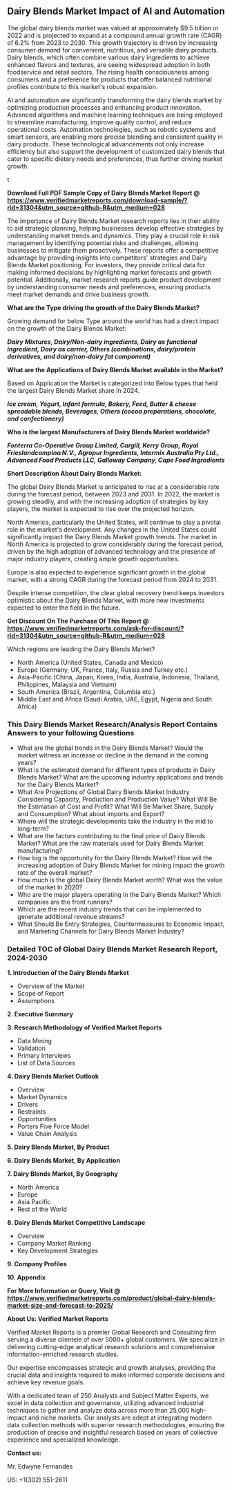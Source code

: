 <h2>Dairy Blends Market Impact of AI and Automation</h2><p>The global dairy blends market was valued at approximately $9.5 billion in 2022 and is projected to expand at a compound annual growth rate (CAGR) of 6.2% from 2023 to 2030. This growth trajectory is driven by increasing consumer demand for convenient, nutritious, and versatile dairy products. Dairy blends, which often combine various dairy ingredients to achieve enhanced flavors and textures, are seeing widespread adoption in both foodservice and retail sectors. The rising health consciousness among consumers and a preference for products that offer balanced nutritional profiles contribute to this market's robust expansion.</p><p>AI and automation are significantly transforming the dairy blends market by optimizing production processes and enhancing product innovation. Advanced algorithms and machine learning techniques are being employed to streamline manufacturing, improve quality control, and reduce operational costs. Automation technologies, such as robotic systems and smart sensors, are enabling more precise blending and consistent quality in dairy products. These technological advancements not only increase efficiency but also support the development of customized dairy blends that cater to specific dietary needs and preferences, thus further driving market growth.</p>t</p><p id="" class=""><strong>Download Full PDF Sample Copy of Dairy Blends Market Report @ <a href="https://www.verifiedmarketreports.com/download-sample/?rid=31304&utm_source=github-R&utm_medium=028" target="_blank">https://www.verifiedmarketreports.com/download-sample/?rid=31304&utm_source=github-R&utm_medium=028</a></strong></p><p>The importance of&nbsp;Dairy Blends Market research reports lies in their ability to aid strategic planning, helping businesses develop effective strategies by understanding market trends and dynamics. They play a crucial role in risk management by identifying potential risks and challenges, allowing businesses to mitigate them proactively. These reports offer a competitive advantage by providing insights into competitors' strategies and Dairy Blends Market positioning. For investors, they provide critical data for making informed decisions by highlighting market forecasts and growth potential. Additionally, market research reports guide product development by understanding consumer needs and preferences, ensuring products meet market demands and drive business growth.</p><p><strong>What are the&nbsp;Type driving the growth of the Dairy Blends Market?</strong></p><p id="" class="">Growing demand for below Type around the world has had a direct impact on the growth of the Dairy Blends Market:</p><em><strong>Dairy Mixtures, Dairy/Non-dairy ingredients, Dairy as functional ingredient, Dairy as carrier, Others (combinations, dairy/protein derivatives, and dairy/non-dairy fat component)</strong></em></p><strong>What are the&nbsp;Applications&nbsp;of Dairy Blends Market available in the Market?</strong></p><p id="" class="">Based on Application the Market is categorized into Below types that held the largest Dairy Blends Market share In 2024.</p><em><strong>Ice cream, Yogurt, Infant formula, Bakery, Feed, Butter & cheese spreadable blends, Beverages, Others (cocoa preparations, chocolate, and confectionery)</strong></em></p><strong>Who is the largest Manufacturers of Dairy Blends Market worldwide?</strong></p><p><em><strong>Fonterra Co-Operative Group Limited, Cargill, Kerry Group, Royal Frieslandcampina N.V., Agropur Ingredients, Intermix Australia Pty Ltd., Advanced Food Products LLC, Galloway Company, Cape Food Ingredients</strong></em></p><p id="" class=""><strong>Short Description About Dairy Blends Market:</strong></p><p>The global Dairy Blends Market is anticipated to rise at a considerable rate during the forecast period, between 2023 and 2031. In 2022, the market is growing steadily, and with the increasing adoption of strategies by key players, the market is expected to rise over the projected horizon.</p><p>North America, particularly the United States, will continue to play a pivotal role in the market's development. Any changes in the United States could significantly impact the Dairy Blends Market growth trends. The market in North America is projected to grow considerably during the forecast period, driven by the high adoption of advanced technology and the presence of major industry players, creating ample growth opportunities.</p><p>Europe is also expected to experience significant growth in the global market, with a strong CAGR during the forecast period from 2024 to 2031.</p><p>Despite intense competition, the clear global recovery trend keeps investors optimistic about the Dairy Blends Market, with more new investments expected to enter the field in the future.</p><p id="" class=""><strong>Get Discount On The Purchase Of This Report @ <a href="https://www.verifiedmarketreports.com/ask-for-discount/?rid=31304&utm_source=github-R&utm_medium=028" target="_blank">https://www.verifiedmarketreports.com/ask-for-discount/?rid=31304&utm_source=github-R&utm_medium=028</a></strong></p>Which regions are leading the Dairy Blends Market?</p><ul><li>North America (United States, Canada and Mexico)</li><li>Europe (Germany, UK, France, Italy, Russia and Turkey etc.)</li><li>Asia-Pacific (China, Japan, Korea, India, Australia, Indonesia, Thailand, Philippines, Malaysia and Vietnam)</li><li>South America (Brazil, Argentina, Columbia etc.)</li><li>Middle East and Africa (Saudi Arabia, UAE, Egypt, Nigeria and South Africa)</li></ul><h3 id="" class="">This Dairy Blends Market Research/Analysis Report Contains Answers to your following Questions</h3><ul><li>What are the global trends in the Dairy Blends Market? Would the market witness an increase or decline in the demand in the coming years?</li><li>What is the estimated demand for different types of products in Dairy Blends Market? What are the upcoming industry applications and trends for the Dairy Blends Market?</li><li>What Are Projections of Global Dairy Blends Market Industry Considering Capacity, Production and Production Value? What Will Be the Estimation of Cost and Profit? What Will Be Market Share, Supply and Consumption? What about imports and Export?</li><li>Where will the strategic developments take the industry in the mid to long-term?</li><li>What are the factors contributing to the final price of Dairy Blends Market? What are the raw materials used for Dairy Blends Market manufacturing?</li><li>How big is the opportunity for the Dairy Blends Market? How will the increasing adoption of Dairy Blends Market for mining impact the growth rate of the overall market?</li><li>How much is the global Dairy Blends Market worth? What was the value of the market In 2020?</li><li>Who are the major players operating in the Dairy Blends Market? Which companies are the front runners?</li><li>Which are the recent industry trends that can be implemented to generate additional revenue streams?</li><li>What Should Be Entry Strategies, Countermeasures to Economic Impact, and Marketing Channels for Dairy Blends Market Industry?</li></ul><h3 id="" class="">Detailed TOC of Global Dairy Blends Market Research Report, 2024-2030</h3><p id="" class=""><strong>1. Introduction of the Dairy Blends Market</strong></p><ul><li>Overview of the Market</li><li>Scope of Report</li><li>Assumptions</li></ul><p id="" class=""><strong>2. Executive Summary</strong></p><p id="" class=""><strong>3. Research Methodology of Verified Market Reports</strong></p><ul><li>Data Mining</li><li>Validation</li><li>Primary Interviews</li><li>List of Data Sources</li></ul><p id="" class=""><strong>4. Dairy Blends Market Outlook</strong></p><ul><li>Overview</li><li>Market Dynamics</li><li>Drivers</li><li>Restraints</li><li>Opportunities</li><li>Porters Five Force Model</li><li>Value Chain Analysis</li></ul><p id="" class=""><strong>5. Dairy Blends Market, By Product</strong></p><p id="" class=""><strong>6. Dairy Blends Market, By Application</strong></p><p id="" class=""><strong>7. Dairy Blends Market, By Geography</strong></p><ul><li>North America</li><li>Europe</li><li>Asia Pacific</li><li>Rest of the World</li></ul><p id="" class=""><strong>8. Dairy Blends Market Competitive Landscape</strong></p><ul><li>Overview</li><li>Company Market Ranking</li><li>Key Development Strategies</li></ul><p id="" class=""><strong>9. Company Profiles</strong></p><p id="" class=""><strong>10. Appendix</strong></p><p id="" class=""><strong>For More Information or Query, Visit @ <a href="https://www.verifiedmarketreports.com/product/global-dairy-blends-market-size-and-forecast-to-2025/" target="_blank">https://www.verifiedmarketreports.com/product/global-dairy-blends-market-size-and-forecast-to-2025/</a></strong></p><p id="" class=""><strong>About Us: Verified Market Reports</strong></p><p id="" class="">Verified Market Reports is a premier Global Research and Consulting firm serving a diverse clientele of over 5000+ global customers. We specialize in delivering cutting-edge analytical research solutions and comprehensive information-enriched research studies.</p><p id="" class="">Our expertise encompasses strategic and growth analyses, providing the crucial data and insights required to make informed corporate decisions and achieve key revenue goals.</p><p id="" class="">With a dedicated team of 250 Analysts and Subject Matter Experts, we excel in data collection and governance, utilizing advanced industrial techniques to gather and analyze data across more than 25,000 high-impact and niche markets. Our analysts are adept at integrating modern data collection methods with superior research methodologies, ensuring the production of precise and insightful research based on years of collective experience and specialized knowledge.</p><p id="" class=""><strong>Contact us:</strong></p><p id="" class="">Mr. Edwyne Fernandes</p><p id="" class="">US: +1(302) 551-2611</p>